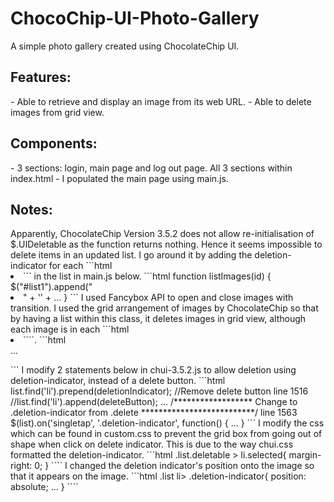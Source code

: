 # ChocoChip-UI-Photo-Gallery
A simple photo gallery created using ChocolateChip UI.<br>
<h2>Features:</h2>
- Able to retrieve and display an image from its web URL.
- Able to delete images from grid view.

<h2>Components:</h2>
- 3 sections: login, main page and log out page. All 3 sections within index.html
- I populated the main page using main.js.

<h2>Notes:</h2>
Apparently, ChocolateChip Version 3.5.2 does not allow re-initialisation of $.UIDeletable as the function returns nothing. 
Hence it seems impossible to delete items in an updated list. I go around it by adding the deletion-indicator for each ```html <li> ``` in the list in main.js below.
```html
function listImages(id) {
    $("#list1").append("<li data-id='" + id + "'>" +
                       '<span class="deletion-indicator"></span>' + ...
}
```
I used Fancybox API to open and close images with transition.
I used the grid arrangement of images by ChocolateChip so that by having a list within this class, it deletes images in grid view, although each image is in each ```html <li>````.
```html
<article id='main' class='next'>
    <section>
        ...
        <ul class='image-grid list' id='list1'>
        <!-- Populated by main.js -->
        </ul>
    </section>
</article>
```
I modify 2 statements below in chui-3.5.2.js to allow deletion using deletion-indicator, instead of a delete button.
```html
          list.find('li').prepend(deletionIndicator);
          //Remove delete button
line 1516 //list.find('li').append(deleteButton);
          ...
          /****************** Change to .deletion-indicator from .delete **************************/
line 1563 $(list).on('singletap', '.deletion-indicator', function() {
          ...
          }
```
I modify the css which can be found in custom.css to prevent the grid box from going out of shape when click on delete indicator. This is due to the way chui.css formatted the deletion-indicator.
```html
.list.deletable > li.selected{
  margin-right: 0;
}
````
I changed the deletion indicator's position onto the image so that it appears on the image.
```html
.list li> .deletion-indicator{
  position: absolute;
  ...
}
````
